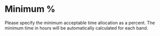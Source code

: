 # Minimum %

Please specify the minimum acceptable time allocation as a percent.
The minimum time in hours will be automatically calculated for each band.
